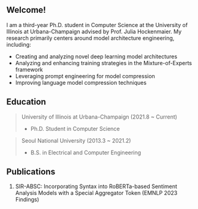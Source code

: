 <style>
r { color: Red }
o { color: Orange }
g { color: Green }
</style>

## Welcome!
I am a third-year Ph.D. student in Computer Science at the University of Illinois at Urbana-Champaign advised by Prof. Julia Hockenmaier. My research primarily centers around model architecture engineering, including: 
- Creating and analyzing novel deep learning model architectures
- Analyzing and enhancing training strategies in the Mixture-of-Experts framework
- Leveraging prompt engineering for model compression
- Improving language model compression techniques

## Education

> University of Illinois at Urbana-Champaign (2021.8 ~ Current)
> -  Ph.D. Student in Computer Science

> Seoul National University (2013.3 ~ 2021.2)
> - B.S. in Electrical and Computer Engineering

## Publications
1. SIR-ABSC: Incorporating Syntax into RoBERTa-based Sentiment Analysis Models with a Special Aggregator Token (EMNLP 2023 Findings)
